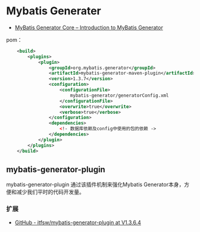 # Mybatis Generater

- [MyBatis Generator Core – Introduction to MyBatis Generator](http://mybatis.org/generator/index.html)

pom：

```xml
    <build>
        <plugins>
            <plugin>
                <groupId>org.mybatis.generator</groupId>
                <artifactId>mybatis-generator-maven-plugin</artifactId>
                <version>1.3.7</version>
                <configuration>
                    <configurationFile>
                        mybatis-generator/generatorConfig.xml
                    </configurationFile>
                    <overwrite>true</overwrite>
                    <verbose>true</verbose>
                </configuration>
                <dependencies>
                    <!- 数据库依赖及config中使用的包的依赖 ->
                </dependencies>
            </plugin>
		</plugins>
    </build>
```

## mybatis-generator-plugin

mybatis-generator-plugin 通过该插件机制来强化Mybatis Generator本身，方便和减少我们平时的代码开发量。

### 扩展

- [GitHub - itfsw/mybatis-generator-plugin at V1.3.6.4](https://github.com/itfsw/mybatis-generator-plugin/tree/V1.3.6.4)